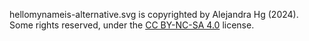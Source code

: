 hellomynameis-alternative.svg is copyrighted by Alejandra Hg (2024). Some rights reserved, under the [CC BY-NC-SA 4.0](https://creativecommons.org/licenses/by-nc-sa/4.0/) license.
